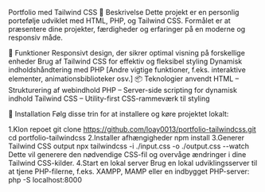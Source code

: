 Portfolio med Tailwind CSS
📝 Beskrivelse
Dette projekt er en personlig portefølje udviklet med HTML, PHP, og Tailwind CSS. Formålet er at præsentere dine projekter, færdigheder og erfaringer på en moderne og responsiv måde.

🚀 Funktioner
Responsivt design, der sikrer optimal visning på forskellige enheder
Brug af Tailwind CSS for effektiv og fleksibel styling
Dynamisk indholdshåndtering med PHP
[Andre vigtige funktioner, f.eks. interaktive elementer, animationsbiblioteker osv.]
📦 Teknologier anvendt
HTML – Strukturering af webindhold
PHP – Server-side scripting for dynamisk indhold
Tailwind CSS – Utility-first CSS-rammeværk til styling

🔧 Installation
Følg disse trin for at installere og køre projektet lokalt:

1.Klon repoet
git clone https://github.com/loay0013/portfolio-tailwindcss.git
cd portfolio-tailwindcss
2.Installer afhængigheder
npm install
3.Generer Tailwind CSS output
npx tailwindcss -i ./input.css -o ./output.css --watch
Dette vil generere den nødvendige CSS-fil og overvåge ændringer i dine Tailwind CSS-kilder.
4.Start en lokal server Brug en lokal udviklingsserver til at tjene PHP-filerne, f.eks. XAMPP, MAMP eller en indbygget PHP-server:
php -S localhost:8000
